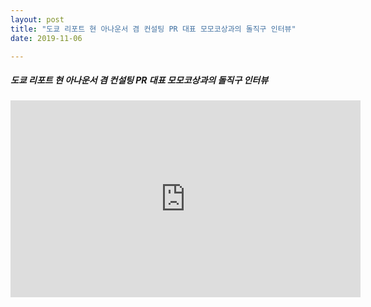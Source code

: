 ```yaml
---
layout: post
title: "도쿄 리포트 현 아나운서 겸 컨설팅 PR 대표 모모코상과의 돌직구 인터뷰"
date: 2019-11-06

---
```



<h5>도쿄 리포트 현 아나운서 겸 컨설팅 PR 대표 모모코상과의 돌직구 인터뷰</h5>

<iframe width="560" height="315" src="https://www.youtube.com/embed/Wlm6SseyTU4" frameborder="0" allow="accelerometer; autoplay; encrypted-media; gyroscope; picture-in-picture" allowfullscreen></iframe>